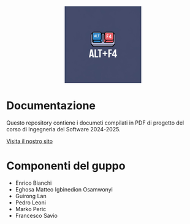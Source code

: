 <div align="center">
  <img alt="Logo ALt+F4" src="Assets/logo.jpeg" width="200">
</div>

# Documentazione
Questo repository contiene i documeti compilati in PDF di progetto del corso di Ingegneria del Software 2024-2025.

[Visita il nostro sito](https://alt-f4-eng.github.io/Documentazione/)

# Componenti del guppo
* Enrico Bianchi 
* Eghosa Matteo Igbinedion Osamwonyi 
* Guirong Lan 
* Pedro Leoni 
* Marko Peric 
* Francesco Savio

